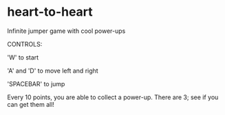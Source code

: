 # heart-to-heart
 Infinite jumper game with cool power-ups

CONTROLS:

 'W' to start
 
 'A' and 'D' to move left and right
 
 'SPACEBAR' to jump

Every 10 points, you are able to collect a power-up. There are 3; see if you can get them all!
